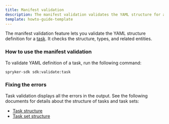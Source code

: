 ```yaml
---
title: Manifest validation
description: The manifest validation validates the YAML structure for a task.
template: howto-guide-template
---
```


The manifest validation feature lets you validate the YAML structure definition for a [task](https://docs.spryker.com/docs/sdk/dev/task.html).
It checks the structure, types, and related entities.

### How to use the manifest validation

To validate YAML definition of a task, run the following command:

```bash
spryker-sdk sdk:validate:task
```

### Fixing the errors

Task validation displays all the errors in the output. See the following documents for details about the structure of tasks and task sets:
 - [Task structure](https://docs.spryker.com/docs/sdk/dev/task.html)
 - [Task set structure](https://docs.spryker.com/docs/sdk/dev/task-set.html)